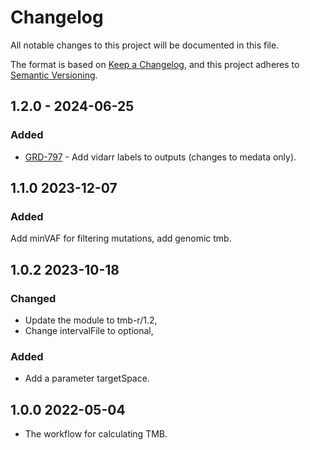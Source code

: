 # Changelog
All notable changes to this project will be documented in this file.

The format is based on [Keep a Changelog](https://keepachangelog.com/en/1.0.0/),
and this project adheres to [Semantic Versioning](https://semver.org/spec/v2.0.0.html).

## 1.2.0 - 2024-06-25
### Added
- [GRD-797](https://jira.oicr.on.ca/browse/GRD-797) - Add vidarr labels to outputs (changes to medata only).

## 1.1.0 2023-12-07
### Added
Add minVAF for filtering mutations, add genomic tmb.

## 1.0.2 2023-10-18
### Changed
- Update the module to tmb-r/1.2, 
- Change intervalFile to optional, 

### Added
- Add a parameter targetSpace.

## 1.0.0 2022-05-04
- The workflow for calculating TMB.


